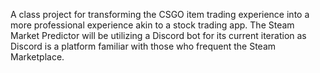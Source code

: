 A class project for transforming the CSGO item trading experience into a more professional experience akin to a stock trading app. The Steam Market Predictor will be utilizing a Discord bot for its current iteration as Discord is a platform familiar with those who frequent the Steam Marketplace. 

